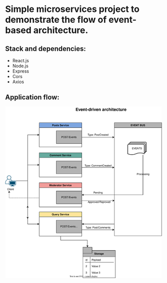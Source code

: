  # Simple microservices project to demonstrate the flow of event-based architecture.

 ## Stack and dependencies: 
  - React.js
  - Node.js
  - Express
  - Cors
  - Axios

## Application flow:
  
  <img src="./assets/Event-driven%20architecture.svg"/>